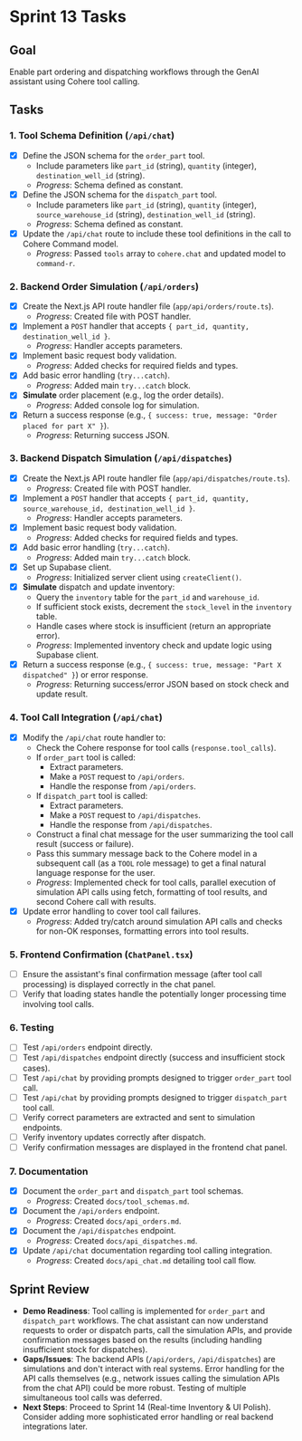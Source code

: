 # Sprint 13 Tasks

## Goal
Enable part ordering and dispatching workflows through the GenAI assistant using Cohere tool calling.

## Tasks

### 1. Tool Schema Definition (`/api/chat`)
- [x] Define the JSON schema for the `order_part` tool.
  - Include parameters like `part_id` (string), `quantity` (integer), `destination_well_id` (string).
  - *Progress*: Schema defined as constant.
- [x] Define the JSON schema for the `dispatch_part` tool.
  - Include parameters like `part_id` (string), `quantity` (integer), `source_warehouse_id` (string), `destination_well_id` (string).
  - *Progress*: Schema defined as constant.
- [x] Update the `/api/chat` route to include these tool definitions in the call to Cohere Command model.
  - *Progress*: Passed `tools` array to `cohere.chat` and updated model to `command-r`.

### 2. Backend Order Simulation (`/api/orders`)
- [x] Create the Next.js API route handler file (`app/api/orders/route.ts`).
  - *Progress*: Created file with POST handler.
- [x] Implement a `POST` handler that accepts `{ part_id, quantity, destination_well_id }`.
  - *Progress*: Handler accepts parameters.
- [x] Implement basic request body validation.
  - *Progress*: Added checks for required fields and types.
- [x] Add basic error handling (`try...catch`).
  - *Progress*: Added main `try...catch` block.
- [x] **Simulate** order placement (e.g., log the order details).
  - *Progress*: Added console log for simulation.
- [x] Return a success response (e.g., `{ success: true, message: "Order placed for part X" }`).
  - *Progress*: Returning success JSON.

### 3. Backend Dispatch Simulation (`/api/dispatches`)
- [x] Create the Next.js API route handler file (`app/api/dispatches/route.ts`).
  - *Progress*: Created file with POST handler.
- [x] Implement a `POST` handler that accepts `{ part_id, quantity, source_warehouse_id, destination_well_id }`.
  - *Progress*: Handler accepts parameters.
- [x] Implement basic request body validation.
  - *Progress*: Added checks for required fields and types.
- [x] Add basic error handling (`try...catch`).
  - *Progress*: Added main `try...catch` block.
- [x] Set up Supabase client.
  - *Progress*: Initialized server client using `createClient()`.
- [x] **Simulate** dispatch and update inventory:
    - Query the `inventory` table for the `part_id` and `warehouse_id`.
    - If sufficient stock exists, decrement the `stock_level` in the `inventory` table.
    - Handle cases where stock is insufficient (return an appropriate error).
  - *Progress*: Implemented inventory check and update logic using Supabase client.
- [x] Return a success response (e.g., `{ success: true, message: "Part X dispatched" }`) or error response.
  - *Progress*: Returning success/error JSON based on stock check and update result.

### 4. Tool Call Integration (`/api/chat`)
- [x] Modify the `/api/chat` route handler to:
    - Check the Cohere response for tool calls (`response.tool_calls`).
    - If `order_part` tool is called:
        - Extract parameters.
        - Make a `POST` request to `/api/orders`.
        - Handle the response from `/api/orders`.
    - If `dispatch_part` tool is called:
        - Extract parameters.
        - Make a `POST` request to `/api/dispatches`.
        - Handle the response from `/api/dispatches`.
    - Construct a final chat message for the user summarizing the tool call result (success or failure).
    - Pass this summary message back to the Cohere model in a subsequent call (as a `TOOL` role message) to get a final natural language response for the user.
  - *Progress*: Implemented check for tool calls, parallel execution of simulation API calls using fetch, formatting of tool results, and second Cohere call with results.
- [x] Update error handling to cover tool call failures.
  - *Progress*: Added try/catch around simulation API calls and checks for non-OK responses, formatting errors into tool results.

### 5. Frontend Confirmation (`ChatPanel.tsx`)
- [ ] Ensure the assistant's final confirmation message (after tool call processing) is displayed correctly in the chat panel.
- [ ] Verify that loading states handle the potentially longer processing time involving tool calls.

### 6. Testing
- [ ] Test `/api/orders` endpoint directly.
- [ ] Test `/api/dispatches` endpoint directly (success and insufficient stock cases).
- [ ] Test `/api/chat` by providing prompts designed to trigger `order_part` tool call.
- [ ] Test `/api/chat` by providing prompts designed to trigger `dispatch_part` tool call.
- [ ] Verify correct parameters are extracted and sent to simulation endpoints.
- [ ] Verify inventory updates correctly after dispatch.
- [ ] Verify confirmation messages are displayed in the frontend chat panel.

### 7. Documentation
- [x] Document the `order_part` and `dispatch_part` tool schemas.
  - *Progress*: Created `docs/tool_schemas.md`.
- [x] Document the `/api/orders` endpoint.
  - *Progress*: Created `docs/api_orders.md`.
- [x] Document the `/api/dispatches` endpoint.
  - *Progress*: Created `docs/api_dispatches.md`.
- [x] Update `/api/chat` documentation regarding tool calling integration.
  - *Progress*: Created `docs/api_chat.md` detailing tool call flow.

## Sprint Review
- **Demo Readiness**: Tool calling is implemented for `order_part` and `dispatch_part` workflows. The chat assistant can now understand requests to order or dispatch parts, call the simulation APIs, and provide confirmation messages based on the results (including handling insufficient stock for dispatches).
- **Gaps/Issues**: The backend APIs (`/api/orders`, `/api/dispatches`) are simulations and don't interact with real systems. Error handling for the API calls themselves (e.g., network issues calling the simulation APIs from the chat API) could be more robust. Testing of multiple simultaneous tool calls was deferred.
- **Next Steps**: Proceed to Sprint 14 (Real-time Inventory & UI Polish). Consider adding more sophisticated error handling or real backend integrations later. 